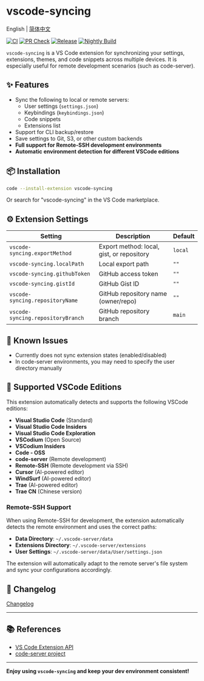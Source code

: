 # vscode-syncing

English | [简体中文](./README-CN.md)

[![CI](https://github.com/sunerpy/vscode-syncing/workflows/CI/badge.svg)](https://github.com/sunerpy/vscode-syncing/actions/workflows/ci.yml)
[![PR Check](https://github.com/sunerpy/vscode-syncing/workflows/GitHub%20Release/badge.svg)](https://github.com/sunerpy/vscode-syncing/actions/workflows/pr-check.yml)
[![Release](https://github.com/sunerpy/vscode-syncing/workflows/Release/badge.svg)](https://github.com/sunerpy/vscode-syncing/actions/workflows/release.yml)
[![Nightly Build](https://github.com/sunerpy/vscode-syncing/workflows/Nightly%20Build/badge.svg)](https://github.com/sunerpy/vscode-syncing/actions/workflows/nightly.yml)

`vscode-syncing` is a VS Code extension for synchronizing your settings, extensions, themes, and code snippets across multiple devices. It is especially useful for remote development scenarios (such as code-server).

## ✨ Features

- Sync the following to local or remote servers:
  - User settings (`settings.json`)
  - Keybindings (`keybindings.json`)
  - Code snippets
  - Extensions list
- Support for CLI backup/restore
- Save settings to Git, S3, or other custom backends
- **Full support for Remote-SSH development environments**
- **Automatic environment detection for different VSCode editions**

## 📦 Installation

```bash
code --install-extension vscode-syncing
```

Or search for "vscode-syncing" in the VS Code marketplace.

## ⚙️ Extension Settings

| Setting                        | Description                                 | Default   |
|--------------------------------|---------------------------------------------|-----------|
| `vscode-syncing.exportMethod`  | Export method: local, gist, or repository   | `local`   |
| `vscode-syncing.localPath`     | Local export path                           | `""`      |
| `vscode-syncing.githubToken`   | GitHub access token                         | `""`      |
| `vscode-syncing.gistId`        | GitHub Gist ID                              | `""`      |
| `vscode-syncing.repositoryName`| GitHub repository name (owner/repo)         | `""`      |
| `vscode-syncing.repositoryBranch`| GitHub repository branch                  | `main`    |

## 🐞 Known Issues

- Currently does not sync extension states (enabled/disabled)
- In code-server environments, you may need to specify the user directory manually

## 🔧 Supported VSCode Editions

This extension automatically detects and supports the following VSCode editions:

- **Visual Studio Code** (Standard)
- **Visual Studio Code Insiders**
- **Visual Studio Code Exploration**
- **VSCodium** (Open Source)
- **VSCodium Insiders**
- **Code - OSS**
- **code-server** (Remote development)
- **Remote-SSH** (Remote development via SSH)
- **Cursor** (AI-powered editor)
- **WindSurf** (AI-powered editor)
- **Trae** (AI-powered editor)
- **Trae CN** (Chinese version)

### Remote-SSH Support

When using Remote-SSH for development, the extension automatically detects the remote environment and uses the correct paths:

- **Data Directory**: `~/.vscode-server/data`
- **Extensions Directory**: `~/.vscode-server/extensions`
- **User Settings**: `~/.vscode-server/data/User/settings.json`

The extension will automatically adapt to the remote server's file system and sync your configurations accordingly.

## 📝 Changelog

[Changelog](./CHANGELOG.md)

---

## 📚 References

- [VS Code Extension API](https://code.visualstudio.com/api)
- [code-server project](https://github.com/coder/code-server)

---

**Enjoy using `vscode-syncing` and keep your dev environment consistent!** 